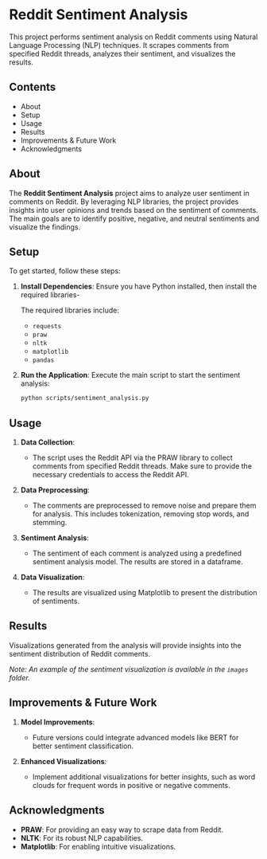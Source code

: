 # Reddit Sentiment Analysis

This project performs sentiment analysis on Reddit comments using Natural Language Processing (NLP) techniques. It scrapes comments from specified Reddit threads, analyzes their sentiment, and visualizes the results.

## Contents
- About
- Setup
- Usage
- Results
- Improvements & Future Work
- Acknowledgments

## About

The **Reddit Sentiment Analysis** project aims to analyze user sentiment in comments on Reddit. By leveraging NLP libraries, the project provides insights into user opinions and trends based on the sentiment of comments. The main goals are to identify positive, negative, and neutral sentiments and visualize the findings.

## Setup

To get started, follow these steps:

1. **Install Dependencies**: Ensure you have Python installed, then install the required libraries-

   The required libraries include:
   - `requests`
   - `praw`
   - `nltk`
   - `matplotlib`
   - `pandas`

2. **Run the Application**: Execute the main script to start the sentiment analysis:

    ```bash
    python scripts/sentiment_analysis.py
    ```

## Usage

1. **Data Collection**: 
   - The script uses the Reddit API via the PRAW library to collect comments from specified Reddit threads. Make sure to provide the necessary credentials to access the Reddit API.

2. **Data Preprocessing**: 
   - The comments are preprocessed to remove noise and prepare them for analysis. This includes tokenization, removing stop words, and stemming.

3. **Sentiment Analysis**: 
   - The sentiment of each comment is analyzed using a predefined sentiment analysis model. The results are stored in a dataframe.

4. **Data Visualization**: 
   - The results are visualized using Matplotlib to present the distribution of sentiments.

## Results

Visualizations generated from the analysis will provide insights into the sentiment distribution of Reddit comments. 

*Note: An example of the sentiment visualization is available in the `images` folder.*

## Improvements & Future Work

1. **Model Improvements**: 
   - Future versions could integrate advanced models like BERT for better sentiment classification.

2. **Enhanced Visualizations**: 
   - Implement additional visualizations for better insights, such as word clouds for frequent words in positive or negative comments.

## Acknowledgments

- **PRAW**: For providing an easy way to scrape data from Reddit.
- **NLTK**: For its robust NLP capabilities.
- **Matplotlib**: For enabling intuitive visualizations.

